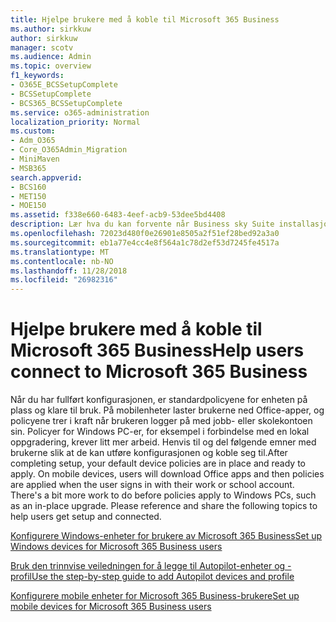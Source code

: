 ```yaml
---
title: Hjelpe brukere med å koble til Microsoft 365 Business
ms.author: sirkkuw
author: sirkkuw
manager: scotv
ms.audience: Admin
ms.topic: overview
f1_keywords:
- O365E_BCSSetupComplete
- BCSSetupComplete
- BCS365_BCSSetupComplete
ms.service: o365-administration
localization_priority: Normal
ms.custom:
- Adm_O365
- Core_O365Admin_Migration
- MiniMaven
- MSB365
search.appverid:
- BCS160
- MET150
- MOE150
ms.assetid: f338e660-6483-4eef-acb9-53dee5bd4408
description: Lær hva du kan forvente når Business sky Suite installasjonsprogrammet er ferdig.
ms.openlocfilehash: 72023d480f0e26901e8505a2f51ef28bed92a3a0
ms.sourcegitcommit: eb1a77e4cc4e8f564a1c78d2ef53d7245fe4517a
ms.translationtype: MT
ms.contentlocale: nb-NO
ms.lasthandoff: 11/28/2018
ms.locfileid: "26982316"
---
```

# <a name="help-users-connect-to-microsoft-365-business"></a><span data-ttu-id="15aa2-103">Hjelpe brukere med å koble til Microsoft 365 Business</span><span class="sxs-lookup"><span data-stu-id="15aa2-103">Help users connect to Microsoft 365 Business</span></span>

<span data-ttu-id="15aa2-p101">Når du har fullført konfigurasjonen, er standardpolicyene for enheten på plass og klare til bruk. På mobilenheter laster brukerne ned Office-apper, og policyene trer i kraft når brukeren logger på med jobb- eller skolekontoen sin. Policyer for Windows PC-er, for eksempel i forbindelse med en lokal oppgradering, krever litt mer arbeid. Henvis til og del følgende emner med brukerne slik at de kan utføre konfigurasjonen og koble seg til.</span><span class="sxs-lookup"><span data-stu-id="15aa2-p101">After completing setup, your default device policies are in place and ready to apply. On mobile devices, users will download Office apps and then policies are applied when the user signs in with their work or school account. There's a bit more work to do before policies apply to Windows PCs, such as an in-place upgrade. Please reference and share the following topics to help users get setup and connected.</span></span>
  
[<span data-ttu-id="15aa2-108">Konfigurere Windows-enheter for brukere av Microsoft 365 Business</span><span class="sxs-lookup"><span data-stu-id="15aa2-108">Set up Windows devices for Microsoft 365 Business users</span></span>](set-up-windows-devices.md)
  
[<span data-ttu-id="15aa2-109">Bruk den trinnvise veiledningen for å legge til Autopilot-enheter og -profil</span><span class="sxs-lookup"><span data-stu-id="15aa2-109">Use the step-by-step guide to add Autopilot devices and profile</span></span>](add-autopilot-devices-and-profile.md)
  
[<span data-ttu-id="15aa2-110">Konfigurere mobile enheter for Microsoft 365 Business-brukere</span><span class="sxs-lookup"><span data-stu-id="15aa2-110">Set up mobile devices for Microsoft 365 Business users</span></span>](set-up-mobile-devices.md)
  

